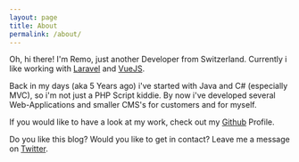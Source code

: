 ```yaml
---
layout: page
title: About
permalink: /about/
---
```


Oh, hi there! I'm Remo, just another Developer from Switzerland.
Currently i like working with [Laravel](http://laravel.com) and [VueJS](http://vuejs.org).

Back in my days (aka 5 Years ago) i've started with Java and C# (especially MVC), so i'm not just a PHP Script kiddie.
By now i've developed several Web-Applications and smaller CMS's for customers and for myself.

If you would like to have a look at my work, check out my [Github](http://github.com/remoblaser) Profile.

Do you like this blog? Would you like to get in contact? Leave me a message on [Twitter](http://twitter.com/remoblaser).